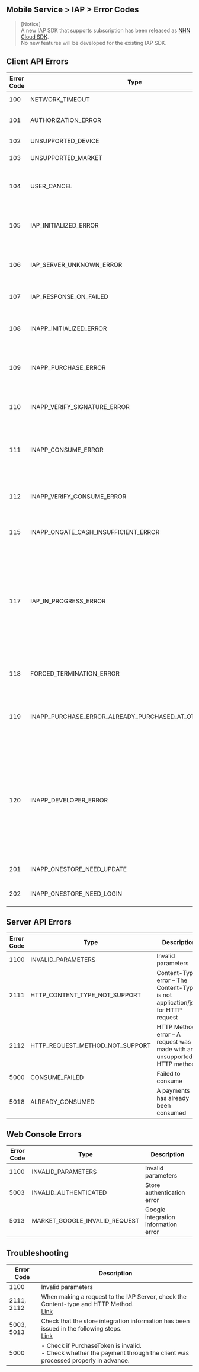 ## Mobile Service > IAP > Error Codes

> [Notice]<br>
> A new IAP SDK that supports subscription has been released as [NHN Cloud SDK](http://docs.toast.com/ko/TOAST/ko/toast-sdk/overview/). <br>
> No new features will be developed for the existing IAP SDK.

## Client API Errors

| Error Code | Type | Description |
| ---------- | ----- | ----- |
| 100 |  NETWORK_TIMEOUT |  Network error |
| 101 |  AUTHORIZATION_ERROR |  Platform authorization error |
| 102 |  UNSUPPORTED_DEVICE |  Unsupported device |
| 103 |  UNSUPPORTED_MARKET |  Unsupported market |
| 104 |  USER_CANCEL |  Cancelled by the user during the payment process |
| 105 |  IAP_INITIALIZED_ERROR |  Invalid IAP initialization. Check the initialization information. |
| 106 |  IAP_SERVER_UNKNOWN_ERROR |  HTTP status is not IAP Server HTTP Response 20x |
| 107 |  IAP_RESPONSE_ON_FAILED |  IAP API response failure |
| 108 |  INAPP_INITIALIZED_ERROR |  Store payments library initialization error |
| 109 |  INAPP_PURCHASE_ERROR |  Store payment error - when requesting a purchase |
| 110 |  INAPP_VERIFY_SIGNATURE_ERROR |  Store payment error - when verifying signature |
| 111 |  INAPP_CONSUME_ERROR |  Store payment error - when payment history is consumed |
| 112 |  INAPP_VERIFY_CONSUME_ERROR |  Store payment verification error - when verifying receipt |
| 115 |	 INAPP_ONGATE_CASH_INSUFFICIENT_ERROR |  ONGATE cash is insufficient |
| 117 |  IAP_IN_PROGRESS_ERROR | This error may occur when a new request comes in while the IAP API is still in progress. The client can ignore the error or make a request again as needed. |
| 118 |  FORCED_TERMINATION_ERROR | The activity has been forcibly terminated |
| 119 |  INAPP_PURCHASE_ERROR_ALREADY_PURCHASED_AT_OTHER_ACCOUNT | The same item has already been purchased with another account and issued |
| 120 |  INAPP_DEVELOPER_ERROR | An error that might occur during the development process, where required information is missing or incorrect arguments are used during the payment flow |
| 201 |  INAPP_ONESTORE_NEED_UPDATE | OneStore app needs to be updated |
| 202 |  INAPP_ONESTORE_NEED_LOGIN | OneStore app login required |

## Server API Errors

|Error Code|	Type|	Description|
|---|---|---|
|1100|	INVALID_PARAMETERS|	Invalid parameters|
|2111|	HTTP_CONTENT_TYPE_NOT_SUPPORT|	Content-Type error – The Content-Type is not application/json for HTTP request|
|2112|	HTTP_REQUEST_METHOD_NOT_SUPPORT|	HTTP Method error – A request was made with an unsupported HTTP method|
|5000|	CONSUME_FAILED|	Failed to consume|
|5018|	ALREADY_CONSUMED|	A payments has already been consumed|



## Web Console Errors

|Error Code|	Type|	Description|
|---|---|---|
|1100|	INVALID_PARAMETERS|	Invalid parameters|
|5003|	INVALID_AUTHENTICATED|	Store authentication error|
|5013|	MARKET_GOOGLE_INVALID_REQUEST|	Google integration information error|

## Troubleshooting

|Error Code|	Description|
|---|---|
|1100|	Invalid parameters|
|2111, 2112|	When making a request to the IAP Server, check the Content-type and HTTP Method.<br/> [Link](./api-guide-for-toast-sdk) |
|5003, 5013|	Check that the store integration information has been issued in the following steps. <br/> [Link](./console-guide) |
|5000| - Check if PurchaseToken is invalid. <br/> - Check whether the payment through the client was processed properly in advance.|
